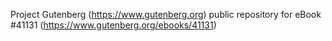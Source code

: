 Project Gutenberg (https://www.gutenberg.org) public repository for eBook #41131 (https://www.gutenberg.org/ebooks/41131)
